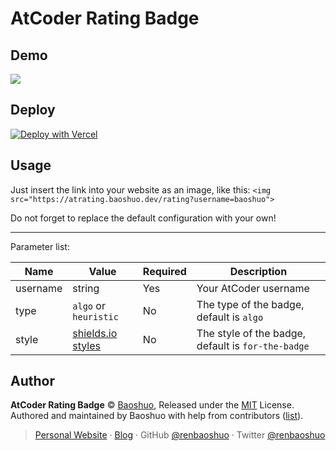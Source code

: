 # AtCoder Rating Badge

## Demo

![](https://atrating.baoshuo.dev/rating?username=baoshuo)

## Deploy

[![Deploy with Vercel](https://vercel.com/button)](https://vercel.com/new/clone?repository-url=https%3A%2F%2Fgithub.com%2Frenbaoshuo%2Fatcoder-rating)

## Usage

Just insert the link into your website as an image, like this: `<img src="https://atrating.baoshuo.dev/rating?username=baoshuo">`

Do not forget to replace the default configuration with your own!

---

Parameter list:

| Name     | Value                                           | Required | Description                                        |
| -------- | ----------------------------------------------- | -------- | -------------------------------------------------- |
| username | string                                          | Yes      | Your AtCoder username                              |
| type     | `algo` or `heuristic`                           | No       | The type of the badge, default is `algo`           |
| style    | [shields.io styles](https://shields.io/#styles) | No       | The style of the badge, default is `for-the-badge` |

## Author

**AtCoder Rating Badge** © [Baoshuo](https://github.com/renbaoshuo), Released under the [MIT](./LICENSE) License.<br>
Authored and maintained by Baoshuo with help from contributors ([list](https://github.com/renbaoshuo/atcoder-rating/graphs/contributors)).

> [Personal Website](https://baoshuo.ren) · [Blog](https://blog.baoshuo.ren) · GitHub [@renbaoshuo](https://github.com/renbaoshuo) · Twitter [@renbaoshuo](https://twitter.com/renbaoshuo)
